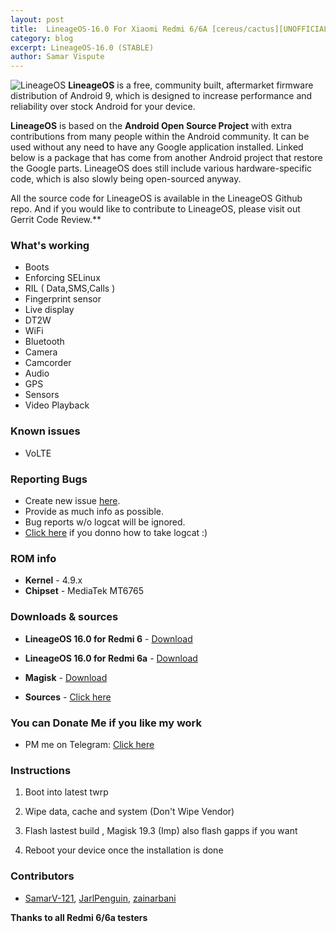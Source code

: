 ```yaml
---
layout: post
title:  LineageOS-16.0 For Xiaomi Redmi 6/6A [cereus/cactus][UNOFFICIAL]
category: blog
excerpt: LineageOS-16.0 (STABLE)
author: Samar Vispute
---
```


![LineageOS](http://samarv-121.github.io/images/lineageos.png)
**LineageOS** is a free, community built, aftermarket firmware distribution of Android 9, which is designed to increase performance and reliability over stock Android for your device.

**LineageOS** is based on the **Android Open Source Project** with extra contributions from many people within the Android community. It can be used without any need to have any Google application installed. Linked below is a package that has come from another Android project that restore the Google parts. LineageOS does still include various hardware-specific code, which is also slowly being open-sourced anyway.

All the source code for LineageOS is available in the LineageOS Github repo. And if you would like to contribute to LineageOS, please visit out Gerrit Code Review.**

### What's working
* Boots
* Enforcing SELinux
* RIL ( Data,SMS,Calls )
* Fingerprint sensor
* Live display
* DT2W
* WiFi
* Bluetooth
* Camera
* Camcorder
* Audio
* GPS
* Sensors
* Video Playback

### Known issues
* VoLTE 

### Reporting Bugs
* Create new issue [here](https://github.com/xiaomi-mt6765/android_device_xiaomi_mt6765-common/issues).
* Provide as much info as possible.
* Bug reports w/o logcat will be ignored.
* [Click here](https://forum.xda-developers.com/showthread.php?t=2774386) if you donno how to take logcat :)

### ROM info
* **Kernel** - 4.9.x
* **Chipset** - MediaTek MT6765

### Downloads & sources
* **LineageOS 16.0 for Redmi 6** - [Download](https://github.com/xiaomi-mt6765/android_device_xiaomi_cereus/releases/tag/lineage-16.0-20191118-UNOFFICIAL-cereus)
* **LineageOS 16.0 for Redmi 6a** - [Download](https://github.com/xiaomi-mt6765/android_device_xiaomi_cactus/releases/tag/lineage-16.0-20191118-UNOFFICIAL-cactus)

* **Magisk** - [Download](https://github.com/topjohnwu/Magisk/releases/tag/v19.3)

* **Sources** -  [Click here](https://github.com/xiaomi-mt6765)

### You can Donate Me if you like my work
* PM me on Telegram: [Click here](https://web.telegram.org/#/im?p=@SamarV121)

### Instructions
1) Boot into latest twrp

2) Wipe data, cache and system (Don't Wipe Vendor)

3) Flash lastest build , Magisk 19.3 (Imp) also flash gapps if you want

4) Reboot your device once the installation is done

### Contributors
* [SamarV-121](https://github.com/SamarV-121/), [JarlPenguin](https://github.com/JarlPenguin), [zainarbani](https://github.com/zainarbani)

**Thanks to all Redmi 6/6a testers**
